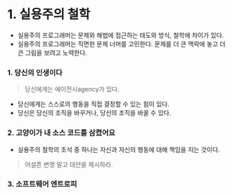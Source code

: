 # 1. 실용주의 철학

- 실용주의 프로그래머는 문제와 해법에 접근하는 태도와 방식, 철학에 차이가 있다.
- 실용주의 프로그래머는 직면한 문제 너머를 고민한다. 문제를 더 큰 맥락에 놓고 더 큰 그림을 보려고 노력한다.



### 1. 당신의 인생이다

> 당신에게는 에이전시agency가 있다.

- 당신에게는 스스로의 행동을 직접 결정할 수 있는 힘이 있다.
- 당신은 당신의 조직을 바꾸거나, 당신의 조직을 바꿀 수 있다.



### 2. 고양이가 내 소스 코드를 삼켰어요

- 실용주의 철학의 초석 중 하나는 자신과 자신의 행동에 대해 책임을 지는 것이다.

> 어설픈 변명 말고 대안을 제시하라.



### 3. 소프트웨어 엔트로피

